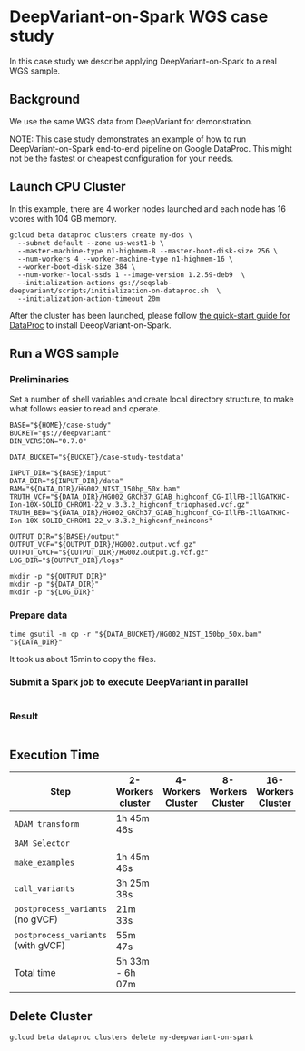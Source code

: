 # DeepVariant-on-Spark WGS case study

In this case study we describe applying DeepVariant-on-Spark to a real
WGS sample.

## Background

We use the same WGS data from DeepVariant for demonstration.

NOTE: This case study demonstrates an example of how to run
DeepVariant-on-Spark end-to-end pipeline on Google DataProc. This might
not be the fastest or cheapest configuration for your needs.

## Launch CPU Cluster

In this example, there are 4 worker nodes launched and each node has 16
vcores with 104 GB memory.

```
gcloud beta dataproc clusters create my-dos \
  --subnet default --zone us-west1-b \
  --master-machine-type n1-highmem-8 --master-boot-disk-size 256 \
  --num-workers 4 --worker-machine-type n1-highmem-16 \
  --worker-boot-disk-size 384 \
  --num-worker-local-ssds 1 --image-version 1.2.59-deb9  \
  --initialization-actions gs://seqslab-deepvariant/scripts/initialization-on-dataproc.sh  \
  --initialization-action-timeout 20m
```

After the cluster has been launched, please follow [the quick-start guide
for DataProc](/docs/deepvariant-on-spark-quick-start-dataproc.md#initialize-deepvariant-on-spark-dos)
to install DeeopVariant-on-Spark.

## Run a WGS sample

### Preliminaries

Set a number of shell variables and create local directory structure, to
make what follows easier to read and operate.

```
BASE="${HOME}/case-study"
BUCKET="gs://deepvariant"
BIN_VERSION="0.7.0"

DATA_BUCKET="${BUCKET}/case-study-testdata"

INPUT_DIR="${BASE}/input"
DATA_DIR="${INPUT_DIR}/data"
BAM="${DATA_DIR}/HG002_NIST_150bp_50x.bam"
TRUTH_VCF="${DATA_DIR}/HG002_GRCh37_GIAB_highconf_CG-IllFB-IllGATKHC-Ion-10X-SOLID_CHROM1-22_v.3.3.2_highconf_triophased.vcf.gz"
TRUTH_BED="${DATA_DIR}/HG002_GRCh37_GIAB_highconf_CG-IllFB-IllGATKHC-Ion-10X-SOLID_CHROM1-22_v.3.3.2_highconf_noincons"

OUTPUT_DIR="${BASE}/output"
OUTPUT_VCF="${OUTPUT_DIR}/HG002.output.vcf.gz"
OUTPUT_GVCF="${OUTPUT_DIR}/HG002.output.g.vcf.gz"
LOG_DIR="${OUTPUT_DIR}/logs"

mkdir -p "${OUTPUT_DIR}"
mkdir -p "${DATA_DIR}"
mkdir -p "${LOG_DIR}"
```

### Prepare data

```
time gsutil -m cp -r "${DATA_BUCKET}/HG002_NIST_150bp_50x.bam" "${DATA_DIR}"
```

It took us about 15min to copy the files.

### Submit a Spark job to execute DeepVariant in parallel

```

```


### Result

```

```

## Execution Time

Step                               | 2-Workers cluster | 4-Workers Cluster | 8-Workers Cluster | 16-Workers Cluster |
---------------------------------- | ----------------- | ----------------- | ----------------- | ------------------ |
`ADAM transform`                   | 1h 45m 46s        |                   |                   |                    |
`BAM Selector`                     |                   |                   |                   |                    |
`make_examples`                    | 1h 45m 46s        |                   |                   |                    |
`call_variants`                    | 3h 25m 38s        |                   |                   |                    |
`postprocess_variants` (no gVCF)   | 21m 33s           |                   |                   |                    |
`postprocess_variants` (with gVCF) | 55m 47s           |                   |                   |                    |
Total time                         | 5h 33m - 6h 07m   |                   |                   |                    |

## Delete Cluster

```
gcloud beta dataproc clusters delete my-deepvariant-on-spark
```

